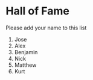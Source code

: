 # Hall of Fame
Please add your name to this list

1. Jose
2. Alex
3. Benjamin
4. Nick
5. Matthew
6. Kurt

